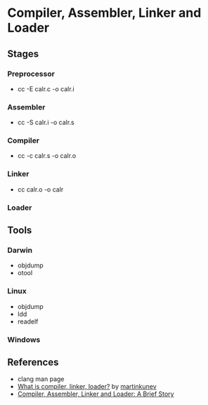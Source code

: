 # Compiler, Assembler, Linker and Loader

## Stages

### Preprocessor
* cc -E calr.c -o calr.i

### Assembler
* cc -S calr.i -o calr.s

### Compiler
* cc -c calr.s -o calr.o

### Linker
* cc calr.o -o calr

### Loader

## Tools

### Darwin

* objdump
* otool

### Linux

* objdump
* ldd
* readelf

### Windows

## References
* clang man page
* [What is compiler, linker, loader?](http://stackoverflow.com/questions/3996651/what-is-compiler-linker-loader) by [martinkunev](http://stackoverflow.com/users/515212/martinkunev)
* [Compiler, Assembler, Linker and Loader: A Brief Story](http://www.tenouk.com/ModuleW.html)

